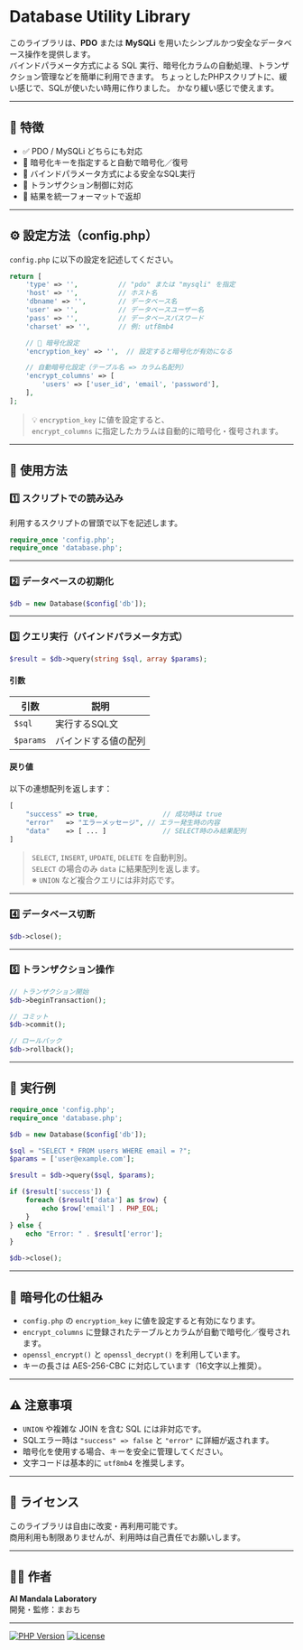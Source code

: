 # Database Utility Library

このライブラリは、**PDO** または **MySQLi** を用いたシンプルかつ安全なデータベース操作を提供します。  
バインドパラメータ方式による SQL 実行、暗号化カラムの自動処理、トランザクション管理などを簡単に利用できます。
ちょっとしたPHPスクリプトに、緩い感じで、SQLが使いたい時用に作りました。
かなり緩い感じで使えます。

---

## 🚀 特徴

- ✅ PDO / MySQLi どちらにも対応  
- 🔐 暗号化キーを指定すると自動で暗号化／復号  
- 🧱 バインドパラメータ方式による安全なSQL実行  
- 🔄 トランザクション制御に対応  
- 🧩 結果を統一フォーマットで返却  

---

## ⚙️ 設定方法（config.php）

`config.php` に以下の設定を記述してください。

```php
return [
    'type' => '',          // "pdo" または "mysqli" を指定
    'host' => '',          // ホスト名
    'dbname' => '',        // データベース名
    'user' => '',          // データベースユーザー名
    'pass' => '',          // データベースパスワード
    'charset' => '',       // 例: utf8mb4

    // 🔐 暗号化設定
    'encryption_key' => '',  // 設定すると暗号化が有効になる

    // 自動暗号化設定（テーブル名 => カラム名配列）
    'encrypt_columns' => [
        'users' => ['user_id', 'email', 'password'],
    ],
];
```

> 💡 `encryption_key` に値を設定すると、  
> `encrypt_columns` に指定したカラムは自動的に暗号化・復号されます。

---

## 📘 使用方法

### 1️⃣ スクリプトでの読み込み

利用するスクリプトの冒頭で以下を記述します。

```php
require_once 'config.php';
require_once 'database.php';
```

---

### 2️⃣ データベースの初期化

```php
$db = new Database($config['db']);
```

---

### 3️⃣ クエリ実行（バインドパラメータ方式）

```php
$result = $db->query(string $sql, array $params);
```

#### 引数
| 引数 | 説明 |
|------|------|
| `$sql` | 実行するSQL文 |
| `$params` | バインドする値の配列 |

#### 戻り値
以下の連想配列を返します：

```php
[
    "success" => true,                // 成功時は true
    "error"   => "エラーメッセージ", // エラー発生時の内容
    "data"    => [ ... ]              // SELECT時のみ結果配列
]
```

> `SELECT`, `INSERT`, `UPDATE`, `DELETE` を自動判別。  
> `SELECT` の場合のみ `data` に結果配列を返します。  
> ※ `UNION` など複合クエリには非対応です。

---

### 4️⃣ データベース切断

```php
$db->close();
```

---

### 5️⃣ トランザクション操作

```php
// トランザクション開始
$db->beginTransaction();

// コミット
$db->commit();

// ロールバック
$db->rollback();
```

---

## 🧠 実行例

```php
require_once 'config.php';
require_once 'database.php';

$db = new Database($config['db']);

$sql = "SELECT * FROM users WHERE email = ?";
$params = ['user@example.com'];

$result = $db->query($sql, $params);

if ($result['success']) {
    foreach ($result['data'] as $row) {
        echo $row['email'] . PHP_EOL;
    }
} else {
    echo "Error: " . $result['error'];
}

$db->close();
```

---

## 🔐 暗号化の仕組み

- `config.php` の `encryption_key` に値を設定すると有効になります。  
- `encrypt_columns` に登録されたテーブルとカラムが自動で暗号化／復号されます。  
- `openssl_encrypt()` と `openssl_decrypt()` を利用しています。  
- キーの長さは AES-256-CBC に対応しています（16文字以上推奨）。

---

## ⚠️ 注意事項

- `UNION` や複雑な JOIN を含む SQL には非対応です。  
- SQLエラー時は `"success" => false` と `"error"` に詳細が返されます。  
- 暗号化を使用する場合、キーを安全に管理してください。  
- 文字コードは基本的に `utf8mb4` を推奨します。  

---

## 🧾 ライセンス

このライブラリは自由に改変・再利用可能です。  
商用利用も制限ありませんが、利用時は自己責任でお願いします。

---

## 🧑‍💻 作者

**AI Mandala Laboratory**  
開発・監修：まおち  

---

[![PHP Version](https://img.shields.io/badge/PHP-%3E%3D8.0-blue)]()
[![License](https://img.shields.io/badge/license-MIT-green)]()
